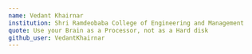 ```yaml
---
name: Vedant Khairnar
institution: Shri Ramdeobaba College of Engineering and Management
quote: Use your Brain as a Processor, not as a Hard disk 
github_user: VedantKhairnar
---
```

